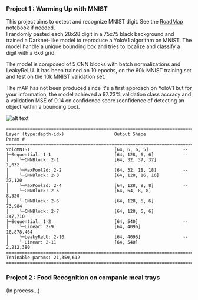 ### Project 1 : Warming Up with MNIST
This project aims to detect and recognize MNIST digit. See the [RoadMap](https://github.com/ThOpaque/Food_Recognition/blob/main/RoadMap.ipynb) notebook if needed.\
I randomly pasted each 28x28 digit in a 75x75 black background and trained a Darknet-like model to reproduce a YoloV1 algorithm on MNIST. The model handle a unique bounding box and tries to localize and classify a digit with a 6x6 grid.

The model is composed of 5 CNN blocks with batch normalizations and LeakyReLU. It has been trained on 10 epochs, on the 60k MNIST training set and test on the 10k MNIST validation set. 

The mAP has not been produced since it's a first approach on YoloV1 but for your information, the model achieved a 97.23% validation class accracy and a validation MSE of 0.14 on confidence score (confidence of detecting an object within a bounding box).

![alt text](https://github.com/ThOpaque/Food_Recognition/blob/main/WarmingUp_with_MNIST/MNIST_localization_10exemples.png)

```
==========================================================================================
Layer (type:depth-idx)                   Output Shape              Param #
==========================================================================================
YoloMNIST                                [64, 6, 6, 5]             --
├─Sequential: 1-1                        [64, 128, 6, 6]           --
│    └─CNNBlock: 2-1                     [64, 32, 37, 37]          1,632
│    └─MaxPool2d: 2-2                    [64, 32, 18, 18]          --
│    └─CNNBlock: 2-3                     [64, 128, 16, 16]         37,120
│    └─MaxPool2d: 2-4                    [64, 128, 8, 8]           --
│    └─CNNBlock: 2-5                     [64, 64, 8, 8]            8,320
│    └─CNNBlock: 2-6                     [64, 128, 6, 6]           73,984
│    └─CNNBlock: 2-7                     [64, 128, 6, 6]           147,710
├─Sequential: 1-2                        [64, 540]                 --
│    └─Linear: 2-9                       [64, 4096]                18,878,464
│    └─LeakyReLU: 2-10                   [64, 4096]                --
│    └─Linear: 2-11                      [64, 540]                 2,212,380
==========================================================================================
Trainable params: 21,359,612
==========================================================================================
```


### Project 2 : Food Recognition on companie meal trays
(In process...)
